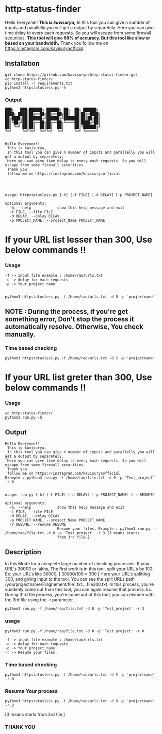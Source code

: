 # http-status-finder

Hello Everyone!!
 ***This is kavisurya,***
 In this tool you can give n number of inputs and parallelly you will get a output by separetely.
 Here you can give time delay to every each requests. So you will escape from some firewall securities. 
 **This tool will give 98% of accuracy. But this tool like slow or based on your bandwidth.**
 Thank you
 follow me on https://instagram.com/kavisuryaofficial

## Installation
```
git clone https://github.com/kavisurya/http-status-finder.git
cd http-status-finder/
pip install -r requirements.txt
python3 httpstatusless.py -h
```


### Output

```
███╗   ███╗██████╗ ██████╗ ██╗  ██╗ ██████╗
████╗ ████║██╔══██╗██╔══██╗██║  ██║██╔═████╗
██╔████╔██║██████╔╝██████╔╝███████║██║██╔██║
██║╚██╔╝██║██╔══██╗██╔══██╗╚════██║████╔╝██║
██║ ╚═╝ ██║██║  ██║██║  ██║     ██║╚██████╔╝
╚═╝     ╚═╝╚═╝  ╚═╝╚═╝  ╚═╝     ╚═╝ ╚═════╝


Hello Everyone!!
 This is kavisurya,
 In this tool you can give n number of inputs and parallelly you will get a output by separetely.
 Here you can give time delay to every each requests. So you will escape from some firewall securities. 
 Thank you
 follow me on https://instagram.com/kavisuryaofficial




usage: httpstatusless.py [-h] [-f FILE] [-d DELAY] [-p PROJECT_NAME]

optional arguments:
  -h, --help            show this help message and exit
  -f FILE, --file FILE
  -d DELAY, --delay DELAY
  -p PROJECT_NAME, --project_Name PROJECT_NAME

```

# If your URL list lesser than 300, Use below commands !!
### Usage
```
-f -> input file example : /home/rao/urls.txt 
-d -> delay for each requests 
-p -> Your project name


python3 httpstatusless.py -f /home/rao/urls.txt -d 0 -p 'projectname'

```


## NOTE : During the process, if you're get something error, Don't stop the process it automatically resolve. Otherwise, You check manually. 


### Time based checking

```
python3 httpstatusless.py -f /home/rao/urls.txt -d 5 -p 'projectname'

```


# If your URL list greter than 300, Use below commands !!
### Usage

```
cd http-status-finder/
python3 run.py -h

```
## Output
```
Hello Everyone!!
 This is kavisurya,
 In this tool you can give n number of inputs and parallelly you will get a output by separetely.
 Here you can give time delay to every each requests. So you will escape from some firewall securities. 
 Thank you
 follow me on https://instagram.com/kavisuryaofficial
Example : python3 run.py -f /home/rao/file.txt -d 0 -p 'Test_project' -r 0


usage: run.py [-h] [-f FILE] [-d DELAY] [-p PROJECT_NAME] [-r RESUME]

optional arguments:
  -h, --help            show this help message and exit
  -f FILE, --file FILE
  -d DELAY, --delay DELAY
  -p PROJECT_NAME, --project_Name PROJECT_NAME
  -r RESUME, --resume RESUME
                        Resume your files. Example : python3 run.py -f /home/rao/file.txt -d 0 -p 'Test_project' -r 3 [3 means starts
                        from 3rd file.]

```


## Description
In this Mode for a complete large number of checking processes. If your URL's 30000 or lakhs,  The first work is in this tool, split your URL's by 100. Ex: your URL's like 30000, [ 30000/100 = 300 ] Here your URL's splitting 300, and giving input to the tool. You can see the split URLs path /yourprojectname/Fragnement/file1.txt....file300.txt. In this process, you're suddenly come out from this tool, you can again resume that process. 
Ex. During 3'rd file process, you're come out of this tool, you can resume with the 3rd file using the -r parameter.  

```
python3 run.py -f /home/rao/file.txt -d 0 -p 'Test_project' -r 3 

```


### usage

```
python3 run.py -f /home/rao/file.txt -d 0 -p 'Test_project' -r 0

-f -> input file example : /home/rao/urls.txt 
-d -> delay for each requests 
-p -> Your project name
-r -> Resume your files.
```

### Time based checking

```
python3 httpstatusless.py -f /home/rao/urls.txt -d 5 -p 'projectname' -r 0

```

### Resume Your process

```
python3 httpstatusless.py -f /home/rao/urls.txt -d 0 -p 'projectname' -r 3

```
[3 means starts from 3rd file.]


### THANK YOU
